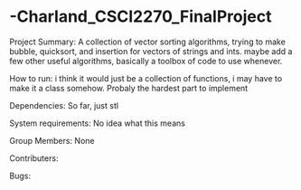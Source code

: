 # -Charland_CSCI2270_FinalProject
Project Summary:
A collection of vector sorting algorithms, trying to make bubble, quicksort, and insertion for vectors of strings and ints. maybe add a few other useful algorithms, basically a toolbox of code to use whenever.

How to run:
i think it would just be a collection of functions, i may have to make it a class somehow. Probaly the hardest part to implement

Dependencies:
So far, just stl

System requirements:
No idea what this means

Group Members:
None

Contributers:

Bugs:


